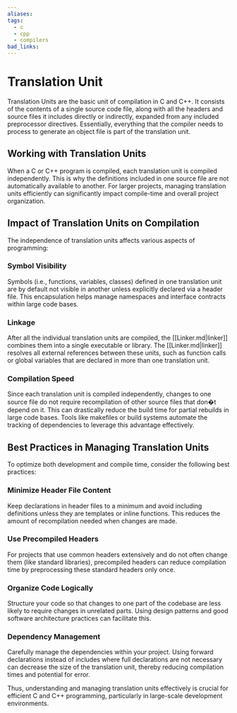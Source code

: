 ```yaml
---
aliases:
tags:
  - c
  - cpp
  - compilers
bad_links:
---
```

# Translation Unit

Translation Units are the basic unit of compilation in C and C++. It consists of the contents of a single source code file, along with all the headers and source files it includes directly or indirectly, expanded from any included preprocessor directives. Essentially, everything that the compiler needs to process to generate an object file is part of the translation unit.

## Working with Translation Units
When a C or C++ program is compiled, each translation unit is compiled independently. This is why the definitions included in one source file are not automatically available to another. For larger projects, managing translation units efficiently can significantly impact compile-time and overall project organization.

## Impact of Translation Units on Compilation
The independence of translation units affects various aspects of programming:

### Symbol Visibility
Symbols (i.e., functions, variables, classes) defined in one translation unit are by default not visible in another unless explicitly declared via a header file. This encapsulation helps manage namespaces and interface contracts within large code bases.

### Linkage
After all the individual translation units are compiled, the [[Linker.md|linker]] combines them into a single executable or library. The [[Linker.md|linker]] resolves all external references between these units, such as function calls or global variables that are declared in more than one translation unit.

### Compilation Speed
Since each translation unit is compiled independently, changes to one source file do not require recompilation of other source files that don�t depend on it. This can drastically reduce the build time for partial rebuilds in large code bases. Tools like makefiles or build systems automate the tracking of dependencies to leverage this advantage effectively.

## Best Practices in Managing Translation Units
To optimize both development and compile time, consider the following best practices:

### Minimize Header File Content
Keep declarations in header files to a minimum and avoid including definitions unless they are templates or inline functions. This reduces the amount of recompilation needed when changes are made.

### Use Precompiled Headers
For projects that use common headers extensively and do not often change them (like standard libraries), precompiled headers can reduce compilation time by preprocessing these standard headers only once.

### Organize Code Logically
Structure your code so that changes to one part of the codebase are less likely to require changes in unrelated parts. Using design patterns and good software architecture practices can facilitate this.

### Dependency Management
Carefully manage the dependencies within your project. Using forward declarations instead of includes where full declarations are not necessary can decrease the size of the translation unit, thereby reducing compilation times and potential for error.

Thus, understanding and managing translation units effectively is crucial for efficient C and C++ programming, particularly in large-scale development environments.